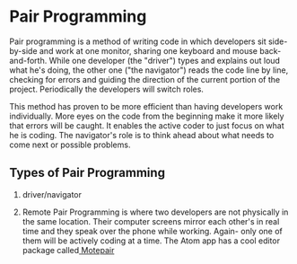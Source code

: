 # Pair Programming #

Pair programming is a method of writing code in which developers sit side-by-side and work at one monitor, sharing one keyboard and mouse back-and-forth.  While one developer  (the "driver") types and explains out loud what he's doing, the other one ("the navigator") reads the code line by line, checking for errors and guiding the direction of the current portion of the project. Periodically the developers will switch roles.

This method has proven to be more efficient than having developers work individually. More eyes on the code from the beginning make it more likely that errors will be caught.  It enables the active coder to just focus on what he is coding. The navigator's role is to think ahead about what needs to come next or possible problems.

## Types of Pair Programming ##

1. driver/navigator

2. Remote Pair Programming is where two developers are not physically in the same location. Their computer screens mirror each other's in real time and they speak over the phone while working.  Again- only one of them will be actively coding at a time.  The Atom app has a cool editor package called[ Motepair](http://remotepairprogramming.com/post/111863763512/motepair-atom-remote-pair-programming)
